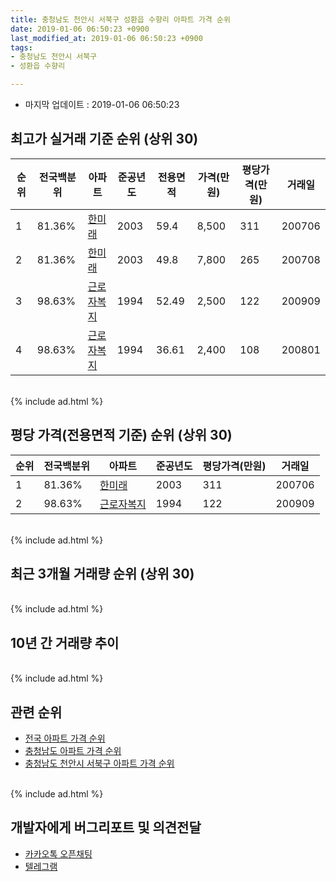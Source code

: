 ```yaml
---
title: 충청남도 천안시 서북구 성환읍 수향리 아파트 가격 순위
date: 2019-01-06 06:50:23 +0900
last_modified_at: 2019-01-06 06:50:23 +0900
tags:
- 충청남도 천안시 서북구
- 성환읍 수향리

---
```


* 마지막 업데이트 : 2019-01-06 06:50:23

## 최고가 실거래 기준 순위 (상위 30)


|순위|전국백분위|아파트|준공년도|전용면적|가격(만원)|평당가격(만원)|거래일|
|---|---|---|---|---|---|---|---|
|1|81.36%|[한미래](https://search.naver.com/search.naver?query=%EC%B6%A9%EC%B2%AD%EB%82%A8%EB%8F%84+%EC%B2%9C%EC%95%88%EC%8B%9C+%EC%84%9C%EB%B6%81%EA%B5%AC+%EC%84%B1%ED%99%98%EC%9D%8D+%EC%88%98%ED%96%A5%EB%A6%AC+%ED%95%9C%EB%AF%B8%EB%9E%98)|2003|59.4|8,500|311|200706|
|2|81.36%|[한미래](https://search.naver.com/search.naver?query=%EC%B6%A9%EC%B2%AD%EB%82%A8%EB%8F%84+%EC%B2%9C%EC%95%88%EC%8B%9C+%EC%84%9C%EB%B6%81%EA%B5%AC+%EC%84%B1%ED%99%98%EC%9D%8D+%EC%88%98%ED%96%A5%EB%A6%AC+%ED%95%9C%EB%AF%B8%EB%9E%98)|2003|49.8|7,800|265|200708|
|3|98.63%|[근로자복지](https://search.naver.com/search.naver?query=%EC%B6%A9%EC%B2%AD%EB%82%A8%EB%8F%84+%EC%B2%9C%EC%95%88%EC%8B%9C+%EC%84%9C%EB%B6%81%EA%B5%AC+%EC%84%B1%ED%99%98%EC%9D%8D+%EC%88%98%ED%96%A5%EB%A6%AC+%EA%B7%BC%EB%A1%9C%EC%9E%90%EB%B3%B5%EC%A7%80)|1994|52.49|2,500|122|200909|
|4|98.63%|[근로자복지](https://search.naver.com/search.naver?query=%EC%B6%A9%EC%B2%AD%EB%82%A8%EB%8F%84+%EC%B2%9C%EC%95%88%EC%8B%9C+%EC%84%9C%EB%B6%81%EA%B5%AC+%EC%84%B1%ED%99%98%EC%9D%8D+%EC%88%98%ED%96%A5%EB%A6%AC+%EA%B7%BC%EB%A1%9C%EC%9E%90%EB%B3%B5%EC%A7%80)|1994|36.61|2,400|108|200801|


<br>
{% include ad.html %}
<br>

## 평당 가격(전용면적 기준) 순위 (상위 30)


|순위|전국백분위|아파트|준공년도|평당가격(만원)|거래일|
|---|---|---|---|---|---|
|1|81.36%|[한미래](https://search.naver.com/search.naver?query=%EC%B6%A9%EC%B2%AD%EB%82%A8%EB%8F%84+%EC%B2%9C%EC%95%88%EC%8B%9C+%EC%84%9C%EB%B6%81%EA%B5%AC+%EC%84%B1%ED%99%98%EC%9D%8D+%EC%88%98%ED%96%A5%EB%A6%AC+%ED%95%9C%EB%AF%B8%EB%9E%98)|2003|311|200706|
|2|98.63%|[근로자복지](https://search.naver.com/search.naver?query=%EC%B6%A9%EC%B2%AD%EB%82%A8%EB%8F%84+%EC%B2%9C%EC%95%88%EC%8B%9C+%EC%84%9C%EB%B6%81%EA%B5%AC+%EC%84%B1%ED%99%98%EC%9D%8D+%EC%88%98%ED%96%A5%EB%A6%AC+%EA%B7%BC%EB%A1%9C%EC%9E%90%EB%B3%B5%EC%A7%80)|1994|122|200909|


<br>
{% include ad.html %}
<br>

## 최근 3개월 거래량 순위 (상위 30)


<div style="width:100%;">
    <canvas id="deal_count_ranking" height="250"></canvas>
</div>


<script>
new Chart(document.getElementById("deal_count_ranking"), {
    type: 'horizontalBar',
    data: {
        labels: ['한미래', '근로자복지'],
        datasets: [{
            label: '실거래 수',
            data: [2, 1],
            borderColor: "rgba(255, 0, 128, 1)",
            backgroundColor: "rgba(255, 0, 128, 0.5)",
            fill: false,
        }]
    },
    options: {
        responsive: true,
        title: {
            display: true,
            text: '최근 3개월 거래량 순위'
        },
        tooltips: {
            mode: 'index',
            intersect: false,
            callbacks: {
                title: function(tooltipItems, data) {
                    return "실거래 수:";
                },
                label: function(tooltipItem, data) {
                    return data.labels[tooltipItem.index] + ": " + tooltipItem.xLabel;
                }
            }
        },
        hover: {
            mode: 'nearest',
            intersect: true
        },
        scales: {
            xAxes: [{
                display: true,
                scaleLabel: {
                    display: true,
                    labelString: '실거래 수'
                },
                ticks: {
                    suggestedMin: 0,
                }
            }],
            yAxes: [{
                display: true,
                ticks: {
                    autoSkip: false,
                    callback: function(value, index, values) {
                        if (value.length > 15)
                            return value.substr(0, 13) + "...";
                        else
                            return value;
                    }
                },
                scaleLabel: {
                    display: false,
                }
            }]
        }
    }
});

</script>


<br>
{% include ad.html %}
<br>

## 10년 간 거래량 추이


<div style="width:100%;">
    <canvas id="deal_progress" height="250"></canvas>
</div>

<script>
new Chart(document.getElementById("deal_progress"), {
    type: 'line',
    data: {
        labels: ['200901','200902','200903','200904','200905','200906','200907','200908','200909','200910','200911','200912','201001','201002','201003','201004','201005','201006','201007','201008','201009','201010','201011','201012','201101','201102','201103','201104','201105','201106','201107','201108','201109','201110','201111','201112','201201','201202','201203','201204','201205','201206','201207','201208','201209','201210','201211','201212','201301','201302','201303','201304','201305','201306','201307','201308','201309','201310','201311','201312','201401','201402','201403','201404','201405','201406','201407','201408','201409','201410','201411','201412','201501','201502','201503','201504','201505','201506','201507','201508','201509','201510','201511','201512','201601','201602','201603','201604','201605','201606','201607','201608','201609','201610','201611','201612','201701','201702','201703','201704','201705','201706','201707','201708','201709','201710','201711','201712','201801','201802','201803','201804','201805','201806','201807','201808','201809','201810','201811','201812','201901'],
        datasets: [{
            label: '실거래 수',
            pointRadius: 1,
            data: [0, 2, 0, 4, 0, 1, 3, 0, 2, 2, 1, 1, 1, 0, 2, 0, 2, 1, 1, 2, 3, 2, 5, 2, 0, 7, 3, 4, 3, 1, 3, 1, 3, 4, 0, 4, 2, 3, 7, 8, 4, 6, 3, 4, 2, 2, 2, 4, 1, 2, 6, 2, 3, 3, 6, 1, 1, 1, 5, 3, 0, 1, 1, 2, 1, 1, 1, 2, 3, 5, 2, 2, 6, 3, 5, 4, 1, 4, 4, 2, 3, 2, 2, 3, 1, 1, 4, 2, 1, 2, 3, 0, 1, 2, 1, 4, 4, 4, 3, 2, 2, 4, 5, 2, 1, 1, 9, 2, 1, 0, 2, 3, 2, 1, 0, 2, 0, 0, 2, 1, 0],
            borderColor: "rgba(255, 201, 14, 1)",
            backgroundColor: "rgba(255, 201, 14, 0.5)",
            fill: true,
        }]
    },
    options: {
        responsive: true,
        title: {
            display: true,
            text: '10년간 거래량 추이'
        },
        tooltips: {
            mode: 'index',
            intersect: false,
        },
        hover: {
            mode: 'nearest',
            intersect: true
        },
        scales: {
            xAxes: [{
                display: true,
                scaleLabel: {
                    display: true,
                    labelString: '년/월'
                }
            }],
            yAxes: [{
                display: true,
                ticks: {
                    suggestedMin: 0,
                },
                scaleLabel: {
                    display: true,
                    labelString: '실거래 수'
                }
            }]
        }
    }
});

</script>


<br>
{% include ad.html %}
<br>

## 관련 순위

- [전국 아파트 가격 순위](https://inasie.github.io/apt-ranking/전국)
- [충청남도 아파트 가격 순위](https://inasie.github.io/apt-ranking/충청남도)
- [충청남도 천안시 서북구 아파트 가격 순위](https://inasie.github.io/apt-ranking/충청남도-천안시-서북구)


<br>
{% include ad.html %}
<br>

## 개발자에게 버그리포트 및 의견전달

- [카카오톡 오픈채팅](https://open.kakao.com/o/gLJUAP4)
- [텔레그램](https://t.me/inasie)

